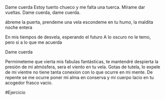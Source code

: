 Dame cuerda
Estoy tuerto chueco y me falta una tuerca.
Mírame dar vueltas.
Dame cuerda, dame cuerda.

ábreme la puerta, prendeme una vela
escondeme en tu humo, la maldita noche entera

En mis tiempos de desvela, esperando el futuro
A lo oscuro no le temo, pero si a lo que me acuerda

Dame cuerda
 
Permimeteme que vierta
mis fabulas fantásticas, te mantendré despierta
la presión de mi atmósfera, sera el viento en tu vela. 
Gotas de tutela, lo expele de mi vientre no tiene tanta conexion con lo que ocurre en mi mente. 
De repente se me ocurre poner mi alma en conserva
y mi cuerpo lacio en tu acogedor frasco vacio.


#Ejercicio







